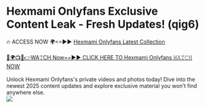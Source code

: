 # Hexmami Onlyfans Exclusive Content Leak - Fresh Updates! (qig6)

🔥 ACCESS NOW 🌍==►► <a href="https://tinyurl.com/kvy9nzfs" rel="nofollow">Hexmami Onlyfans Latest Collection</a>
<br><br>
[🔴🌍📺📱👉WA𝚃CH Now==►► CLICK HERE TO Hexmami Onlyfans 𝚆𝙰𝚃𝙲𝙷 NOW](https://tinyurl.com/kvy9nzfs)
<br><br>
Unlock Hexmami Onlyfans's private videos and photos today! Dive into the newest 2025 content updates and explore exclusive material you won’t find anywhere else.
<br>
<a href="https://tinyurl.com/kvy9nzfs" rel="nofollow" data-target="animated-image.originalLink"><img src="https://camo.githubusercontent.com/8a4f000d20f83aca3bf7ec5f350d767afa0574a8a352519fd8cfa583a6f93a33/68747470733a2f2f692e696d6775722e636f6d2f644a486b345a712e676966" data-canonical-src="https://i.imgur.com/dJHk4Zq.gif" style="max-width: 100%; display: inline-block;" data-target="animated-image.originalImage"></a>
<br>
